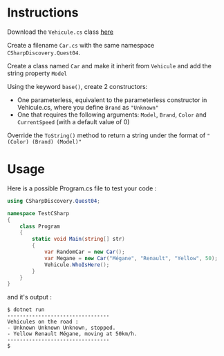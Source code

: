 # Instructions

Download the `Vehicule.cs` class [here](Vehicule.cs)

Create a filename `Car.cs` with the same namespace `CSharpDiscovery.Quest04`.

Create a class named `Car` and make it inherit from `Vehicule` and add the string property `Model`

Using the keyword `base()`, create 2 constructors:

- One parameterless, equivalent to the parameterless constructor in Vehicule.cs, where you define `Brand` as `"Unknown"`
- One that requires the following arguments: `Model`, `Brand`, `Color` and `CurrentSpeed` (with a default value of 0)

Override the `ToString()` method to return a string under the format of `"(Color) (Brand) (Model)"`

# Usage

Here is a possible Program.cs file to test your code :

```c#
using CSharpDiscovery.Quest04;

namespace TestCSharp
{
    class Program
    {
        static void Main(string[] str)
        {
            var RandomCar = new Car();
            var Megane = new Car("Mégane", "Renault", "Yellow", 50);
            Vehicule.WhoIsHere();
        }
    }
}
```

and it's output :

```
$ dotnet run
---------------------------------
Vehicules on the road :
- Unknown Unknown Unknown, stopped.
- Yellow Renault Mégane, moving at 50km/h.
---------------------------------
$
```

